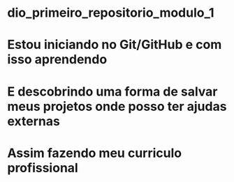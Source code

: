 # dio_primeiro_repositorio_modulo_1
# Estou iniciando no Git/GitHub e com isso aprendendo
# E descobrindo uma forma de salvar meus projetos onde posso ter ajudas externas
# Assim fazendo meu curriculo profissional
